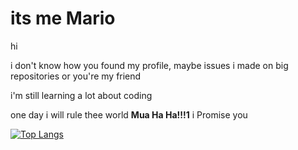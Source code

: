 # its me Mario
hi

i don't know how you found my profile, maybe issues i made on big repositories or you're my friend

i'm still learning a lot about coding

one day i will rule thee world __Mua Ha Ha!!!1__ i Promise you

[![Top Langs](https://github-readme-stats.vercel.app/api/top-langs/?username=python-nerd-3&layout=compact&theme=radical)](https://github.com/anuraghazra/github-readme-stats)
